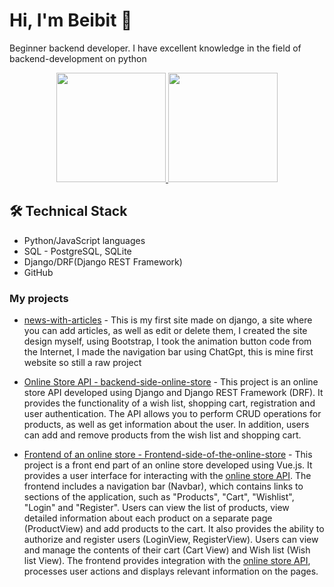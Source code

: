 

<!--
**net0zerozero/net0zerozero** is a ✨ _special_ ✨ repository because its `README.md` (this file) appears on your GitHub profile

Here are some ideas to get you started:

- 🔭 I’m currently working on ...
- 🌱 I’m currently learning ...
- 👯 I’m looking to collaborate on ...
- 🤔 I’m looking for help with ...
- 💬 Ask me about ...
- 📫 How to reach me: ...
- 😄 Pronouns: ...
- ⚡ Fun fact: ...
-->
# Hi, I'm Beibit 👋
Beginner backend developer. I have excellent knowledge in the field of backend-development on python

<p align='center'>
   <a href="https://github-readme-stats.vercel.app/api?username=net0zerozero&show_icons=true&theme=dark&count_private=true">
       <img height="175px" src="https://github-readme-stats.vercel.app/api?username=net0zerozero&show_icons=true&count_private=true&theme=dark"/>
   </a>
   <a href="https://github.com/net0zerozero/github-readme-stats">
       <img height="175px" src="https://github-readme-stats.vercel.app/api/top-langs/?username=net0zerozero&hide=scss&layout=compact&theme=dark"/>
   </a>
</p>



   



<!--
### Key points
*   creator of [Javarush Community](https://github.com/javarushcommunity) and [Template Repository](https://github.com/template-repository) organizations.
*   creator and author of [romankh3](https://t.me/romankh3) telegram channel. Subscribe to recieve messages about my open-source activities.
*   Write posts about software development.
*   Currently working in [Epam Systems](https://www.linkedin.com/company/epam-systems/)
-->


## 🛠 Technical Stack
*   Python/JavaScript languages
*   SQL - PostgreSQL, SQLite
*   Django/DRF(Django REST Framework)
*   GitHub

### My projects
<!--
*   [image-comparison](https://github.com/romankh3/image-comparison) - Published on Maven Central Java Library that compares 2 images with the same sizes and shows the differences visually by drawing rectangles. Some parts of the image can be excluded from the comparison.
*   [JavaRush TelegramBot](https://github.com/javarushcommunity/javarush-telegrambot) - JavaRush Telegram bot from the community to the community
*   [Skyscanner Flight API client](https://github.com/romankh3/skyscanner-flight-api-client) - Published on Maven Central Java Client for a Skyscanner Flight Search API hosted in Rapid API
*   [Flights-monitoring](https://github.com/romankh3/flights-monitoring) - Application for monitoring flight cost based on Skyscanner API
-->
*   [news-with-articles](https://github.com/net0zerozero/news-with-articles) - This is my first site made on django, a site where you can add articles, as well as edit or delete them, I created the site design myself, using Bootstrap, I took the animation button code from the Internet, I made the navigation bar using ChatGpt, this is mine first website so still a raw project

*   [Online Store API - backend-side-online-store](https://github.com/net0zerozero/backend-side-online-store/tree/main) - This project is an online store API developed using Django and Django REST Framework (DRF). It provides the functionality of a wish list, shopping cart, registration and user authentication. The API allows you to perform CRUD operations for products, as well as get information about the user. In addition, users can add and remove products from the wish list and shopping cart.

*   [Frontend of an online store - Frontend-side-of-the-online-store](https://github.com/net0zerozero/Frontend-side-of-the-online-store) - This project is a front end part of an online store developed using Vue.js. It provides a user interface for interacting with the [online store API](https://github.com/net0zerozero/backend-side-online-store). The frontend includes a navigation bar (Navbar), which contains links to sections of the application, such as "Products", "Cart", "Wishlist", "Login" and "Register". Users can view the list of products, view detailed information about each product on a separate page (ProductView) and add products to the cart. It also provides the ability to authorize and register users (LoginView, RegisterView). Users can view and manage the contents of their cart (Cart View) and Wish list (Wish list View). The frontend provides integration with the [online store API](https://github.com/net0zerozero/backend-side-online-store), processes user actions and displays relevant information on the pages.

